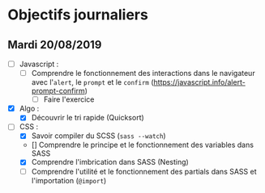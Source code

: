 # Objectifs journaliers

## Mardi 20/08/2019


* [ ] Javascript :
  * [ ] Comprendre le fonctionnement des interactions dans le navigateur avec l'`alert`, le `prompt` et le `confirm` (https://javascript.info/alert-prompt-confirm)
    * [ ] Faire l'exercice

* [x] Algo : 
  * [x] Découvrir le tri rapide (Quicksort)

* [ ] CSS : 
  * [x] Savoir compiler du SCSS (`sass --watch`)
  * [] Comprendre le principe et le fonctionnement des variables dans SASS
  * [x] Comprendre l'imbrication dans SASS (Nesting)
  * [ ] Comprendre l'utilité et le fonctionnement des partials dans SASS et l'importation (`@import`)
